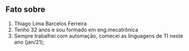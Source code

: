 ## Fato sobre <nome do dev>

1. Thiago Lima Barcelos Ferreira
2. Tenho 32 anos e sou formado em eng.mecatrônica
3. Sempre trabalhei com automação, comecei as linguagens de TI neste ano (jan/21);


